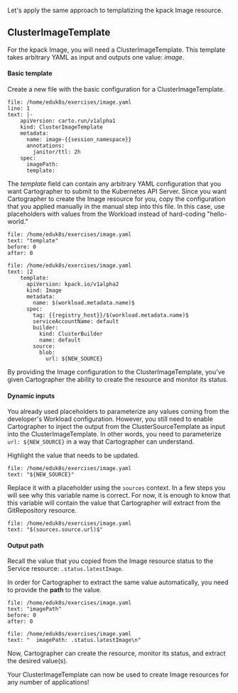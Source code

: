 Let's apply the same approach to templatizing the kpack Image resource.

## ClusterImageTemplate

For the kpack Image, you will need a ClusterImageTemplate. This template takes arbitrary YAML as input and outputs one value: _image_.

#### Basic template

Create a new file with the basic configuration for a ClusterImageTemplate.
```editor:insert-lines-before-line
file: /home/eduk8s/exercises/image.yaml
line: 1
text: |-
    apiVersion: carto.run/v1alpha1
    kind: ClusterImageTemplate
    metadata:
      name: image-{{session_namespace}}
      annotations:
        janitor/ttl: 2h
    spec:
      imagePath: 
      template:
```

The _template_ field can contain any arbitrary YAML configuration that you want Cartographer to submit to the Kubernetes API Server.
Since you want Cartographer to create the Image resource for you, copy the configuration that you applied manually in the manual step into this file.
In this case, use placeholders with values from the Workload instead of hard-coding "hello-world."
```editor:select-matching-text
file: /home/eduk8s/exercises/image.yaml
text: "template"
before: 0
after: 0
```

```editor:replace-text-selection
file: /home/eduk8s/exercises/image.yaml
text: |2
    template:
      apiVersion: kpack.io/v1alpha2
      kind: Image
      metadata:
        name: $(workload.metadata.name)$
      spec:
        tag: {{registry_host}}/$(workload.metadata.name)$
        serviceAccountName: default
        builder:
          kind: ClusterBuilder
          name: default
        source:
          blob:
            url: ${NEW_SOURCE}
```

By providing the Image configuration to the ClusterImageTemplate, you've given Cartographer the ability to create the resource and monitor its status.

#### Dynamic inputs

You already used placeholders to parameterize any values coming from the developer's Workload configuration.
However, you still need to enable Cartographer to inject the output from the ClusterSourceTemplate as input into the ClusterImageTemplate.
In other words, you need to parameterize `url: ${NEW_SOURCE}` in a way that Cartographer can understand.

Highlight the value that needs to be updated.
```editor:select-matching-text
file: /home/eduk8s/exercises/image.yaml
text: "${NEW_SOURCE}"
```

Replace it with a placeholder using the `sources` context.
In a few steps you will see why this variable name is correct.
For now, it is enough to know that this variable will contain the value that Cartographer will extract from the GitRepository resource.
```editor:replace-text-selection
file: /home/eduk8s/exercises/image.yaml
text: "$(sources.source.url)$"
```

#### Output path
Recall the value that you copied from the Image resource status to the Service resource: `.status.latestImage`.

In order for Cartographer to extract the same value automatically, you need to provide the **path** to the value.

```editor:select-matching-text
file: /home/eduk8s/exercises/image.yaml
text: "imagePath"
before: 0
after: 0
```

```editor:replace-text-selection
file: /home/eduk8s/exercises/image.yaml
text: "  imagePath: .status.latestImage\n"
```

Now, Cartographer can create the resource, monitor its status, and extract the desired value(s).

Your ClusterImageTemplate can now be used to create Image resources for any number of applications!

